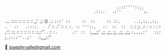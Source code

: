 ### 


                                                     ..::''''::..    
                                           .:::.   .;''        ``;.  
   ....                                    :::::  ::    ::  ::    :: 
 ,;' .;:                ()  ..:            `:::' ::     ::  ::     ::
 ::.      ..:,:;.,:;.    .   ::   .::::.    `:'  :: .:' ::  :: `:. ::
  '''::,   ::  ::  ::  `::   ::  ;:   .::    :   ::  :          :  ::
,:';  ::;  ::  ::  ::   ::   ::  ::,::''.    .    :: `:.      .:' :: 
`:,,,,;;' ,;; ,;;, ;;, ,;;, ,;;, `:,,,,:'   :;:    `;..``::::''..;'  
                                                     ``::,,,,::''    
                                                     
&#128231; <a href="mailto:josephrvalle@gmail.com">josephrvalle@gmail.com</a>

